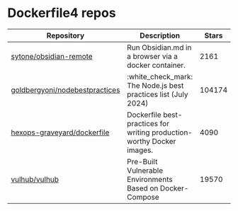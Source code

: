 # Dockerfile4 repos

| Repository                                                                          | Description                                                            | Stars  |
| ----------------------------------------------------------------------------------- | ---------------------------------------------------------------------- | ------ |
| [sytone/obsidian-remote](https://github.com/sytone/obsidian-remote)                 | Run Obsidian.md in a browser via a docker container.                   | 2161   |
| [goldbergyoni/nodebestpractices](https://github.com/goldbergyoni/nodebestpractices) | :white\_check\_mark:  The Node.js best practices list (July 2024)      | 104174 |
| [hexops-graveyard/dockerfile](https://github.com/hexops-graveyard/dockerfile)       | Dockerfile best-practices for writing production-worthy Docker images. | 4090   |
| [vulhub/vulhub](https://github.com/vulhub/vulhub)                                   | Pre-Built Vulnerable Environments Based on Docker-Compose              | 19570  |
